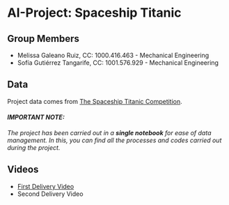 # AI-Project: Spaceship Titanic

## Group Members
- Melissa Galeano Ruiz, CC: 1000.416.463  -  Mechanical Engineering
- Sofía Gutiérrez Tangarife, CC: 1001.576.929  -  Mechanical Engineering 

## Data
Project data comes from [The Spaceship Titanic Competition](https://www.kaggle.com/competitions/spaceship-titanic/overview/description).

####  **_IMPORTANT NOTE:_**
_The project has been carried out in a **single notebook** for ease of data management. In this, you can find all the processes and codes carried out during the project._

## Videos
- [First Delivery Video](https://www.youtube.com/watch?v=2pisk9-Nt54)
- Second Delivery Video


